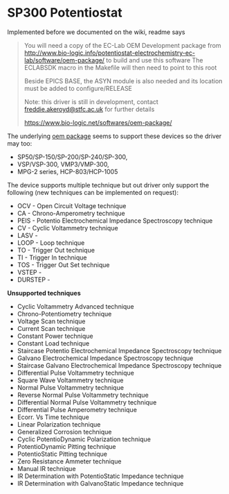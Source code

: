 # SP300 Potentiostat

Implemented before we documented on the wiki, readme says

> You will need a copy of the EC-Lab OEM Development package from http://www.bio-logic.info/potentiostat-electrochemistry-ec-lab/software/oem-package/ to build and use this software The ECLABSDK macro in the Makefile will then need to point to this root
> 
> Beside EPICS BASE, the ASYN module is also needed and its location must be added to configure/RELEASE
>
> Note: this driver is still in development, contact freddie.akeroyd@stfc.ac.uk for further details
>
> https://www.bio-logic.net/softwares/oem-package/

The underlying [oem package](https://www.bio-logic.net/softwares/oem-package/) seems to support these devices so the driver may too:

- SP50/SP-150/SP-200/SP-240/SP-300,
- VSP/VSP-300, VMP3/VMP-300,
- MPG-2 series, HCP-803/HCP-1005

The device supports multiple technique but out driver only support the following (new techniques can be implemented on request):

- OCV - Open Circuit Voltage technique
- CA - Chrono-Amperometry technique
- PEIS - Potentio Electrochemical Impedance Spectroscopy technique
- CV - Cyclic Voltammetry technique
- LASV - 
- LOOP - Loop technique
- TO - Trigger Out technique
- TI - Trigger In technique
- TOS - Trigger Out Set technique
- VSTEP - 
- DURSTEP -

**Unsupported techniques**

- Cyclic Voltammetry Advanced technique
- Chrono-Potentiometry technique
- Voltage Scan technique
- Current Scan technique
- Constant Power technique
- Constant Load technique
- Staircase Potentio Electrochemical Impedance Spectroscopy technique
- Galvano Electrochemical Impedance Spectroscopy technique
- Staircase Galvano Electrochemical Impedance Spectroscopy technique
- Differential Pulse Voltammetry technique
- Square Wave Voltammetry technique
- Normal Pulse Voltammetry technique
- Reverse Normal Pulse Voltammetry technique
- Differential Normal Pulse Voltammetry technique
- Differential Pulse Amperometry technique
- Ecorr. Vs Time technique
- Linear Polarization technique
- Generalized Corrosion technique
- Cyclic PotentioDynamic Polarization technique
- PotentioDynamic Pitting technique
- PotentioStatic Pitting technique
- Zero Resistance Ammeter technique
- Manual IR technique
- IR Determination with PotentioStatic Impedance technique
- IR Determination with GalvanoStatic Impedance technique
